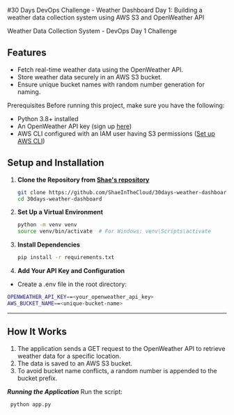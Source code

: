 #30 Days DevOps Challenge - Weather Dashboard
Day 1: Building a weather data collection system using AWS S3 and OpenWeather API

Weather Data Collection System - DevOps Day 1 Challenge

## Features
- Fetch real-time weather data using the OpenWeather API.
- Store weather data securely in an AWS S3 bucket.
- Ensure unique bucket names with random number generation for naming.

Prerequisites
Before running this project, make sure you have the following:
- Python 3.8+ installed
- An OpenWeather API key (sign up [here](https://openweathermap.org/api)) 
- AWS CLI configured with an IAM user having S3 permissions ([Set up AWS CLI](https://docs.aws.amazon.com/cli/latest/userguide/install-cliv2.html)) 

## Setup and Installation
1. **Clone the Repository from [Shae's repository](https://github.com/ShaeInTheCloud)**  
   ```sh  
   git clone https://github.com/ShaeInTheCloud/30days-weather-dashboard.git  
   cd 30days-weather-dashboard

2. **Set Up a Virtual Environment**
    ```sh
    python -m venv venv  
    source venv/bin/activate  # For Windows: venv\Scripts\activate

3. **Install Dependencies**
     ```sh
    pip install -r requirements.txt  

5. **Add Your API Key and Configuration**
 - Create a .env file in the root directory:
  ```sh
  OPENWEATHER_API_KEY==<your_openweather_api_key>  
  AWS_BUCKET_NAME==<unique-bucket-name>
```
---
## How It Works

1. The application sends a GET request to the OpenWeather API to retrieve weather data for a specific location.
2. The data is saved to an AWS S3 bucket.
3. To avoid bucket name conflicts, a random number is appended to the bucket prefix.

***Running the Application***
Run the script:
  ```sh
   python app.py
```

